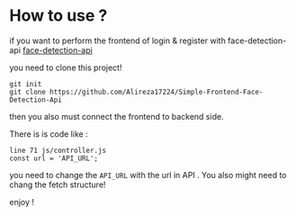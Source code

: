 # How to use ?

if you want to perform the frontend of login & register with face-detection-api [face-detection-api](https://github.com/Alireza17224/Face-Detection)

you need to clone this project!

```
git init
git clone https://github.com/Alireza17224/Simple-Frontend-Face-Detection-Api
```

then you also must connect the frontend to backend side.

There is is code like : 
```
line 71 js/controller.js
const url = 'API_URL';
```
you need to change the ```API_URL``` with the url in API . You also might need to chang the fetch structure!

enjoy !
